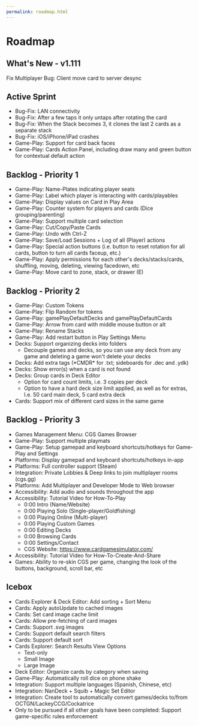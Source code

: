 ```yaml
---
permalink: roadmap.html
---
```


# Roadmap

## What's New - v1.111
Fix Multiplayer Bug: Client move card to server desync

## Active Sprint
- Bug-Fix: LAN connectivity
- Bug-Fix: After a few taps it only untaps after rotating the card
- Bug-Fix: When the Stack becomes 3, it clones the last 2 cards as a separate stack
- Bug-Fix: iOS/iPhone/iPad crashes
- Game-Play: Support for card back faces
- Game-Play: Cards Action Panel, including draw many and green button for contextual default action

## Backlog - Priority 1
- Game-Play: Name-Plates indicating player seats
- Game-Play: Label which player is interacting with cards/playables
- Game-Play: Display values on Card in Play Area
- Game-Play: Counter system for players and cards (Dice grouping/parenting)
- Game-Play: Support multiple card selection
- Game-Play: Cut/Copy/Paste Cards
- Game-Play: Undo with Ctrl-Z
- Game-Play: Save/Load Sessions + Log of all (Player) actions
- Game-Play: Special action buttons (i.e. button to reset rotation for all cards, button to turn all cards faceup, etc.)
- Game-Play: Apply permissions for each other's decks/stacks/cards, shuffling, moving, deleting, viewing facedown, etc
- Game-Play: Move card to zone, stack, or drawer (E)

## Backlog - Priority 2
- Game-Play: Custom Tokens
- Game-Play: Flip Random for tokens
- Game-Play: gamePlayDefaultDecks and gamePlayDefaultCards
- Game-Play: Arrow from card with middle mouse button or alt
- Game-Play: Rename Stacks
- Game-Play: Add restart button in Play Settings Menu
- Decks: Support organizing decks into folders
  - Decouple games and decks, so you can use any deck from any game and deleting a game won't delete your decks
- Decks: Add extra tags (\*CMDR\* for .txt; sideboards for .dec and .ydk) 
- Decks: Show error(s) when a card is not found
- Decks: Group cards in Deck Editor
  - Option for card count limits, i.e. 3 copies per deck
  - Option to have a hard deck size limit applied, as well as for extras, I.e. 50 card main deck, 5 card extra deck
- Cards: Support mix of different card sizes in the same game

## Backlog - Priority 3
- Games Management Menu: CGS Games Browser
- Game-Play: Support multiple playmats
- Game-Play: Setup gamepad and keyboard shortcuts/hotkeys for Game-Play and Settings
- Platforms: Display gamepad and keyboard shortcuts/hotkeys in-app
- Platforms: Full controller support (Steam)
- Integration: Private Lobbies & Deep links to join multiplayer rooms (cgs.gg)
- Platforms: Add Multiplayer and Developer Mode to Web browser
- Accessibility: Add audio and sounds throughout the app
- Accessibility: Tutorial Video for How-To-Play
  - 0:00 Intro (Name/Website)
  - 0:00 Playing Solo (Single-player/Goldfishing)
  - 0:00 Playing Online (Multi-player)
  - 0:00 Playing Custom Games
  - 0:00 Editing Decks
  - 0:00 Browsing Cards
  - 0:00 Settings/Contact
  - CGS Website: https://www.cardgamesimulator.com/
- Accessibility: Tutorial Video for How-To-Create-And-Share
- Games: Ability to re-skin CGS per game, changing the look of the buttons, background, scroll bar, etc

## Icebox
- Cards Explorer & Deck Editor: Add sorting + Sort Menu
- Cards: Apply autoUpdate to cached images
- Cards: Set card image cache limit
- Cards: Allow pre-fetching of card images
- Cards: Support .svg images
- Cards: Support default search filters
- Cards: Support default sort
- Cards Explorer: Search Results View Options
  - Text-only
  - Small Image
  - Large Image
- Deck Editor: Organize cards by category when saving
- Game-Play: Automatically roll dice on phone shake
- Integration: Support multiple languages (Spanish, Chinese, etc)
- Integration: NanDeck + Squib + Magic Set Editor
- Integration: Create tool to automatically convert games/decks to/from OCTGN/LackeyCCG/Cockatrice
- Only to be pursued if all other goals have been completed: Support game-specific rules enforcement
